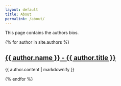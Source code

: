 ```yaml
---
layout: default
title: About
permalink: /about/
---
```

This page contains the authors bios.

{% for author in site.authors %}
  <h2>
    <a href="{{ author.url }}">
      {{ author.name }} - {{ author.title }}
    </a>
  </h2>
  <p>{{ author.content | markdownify }}</p>
{% endfor %}
